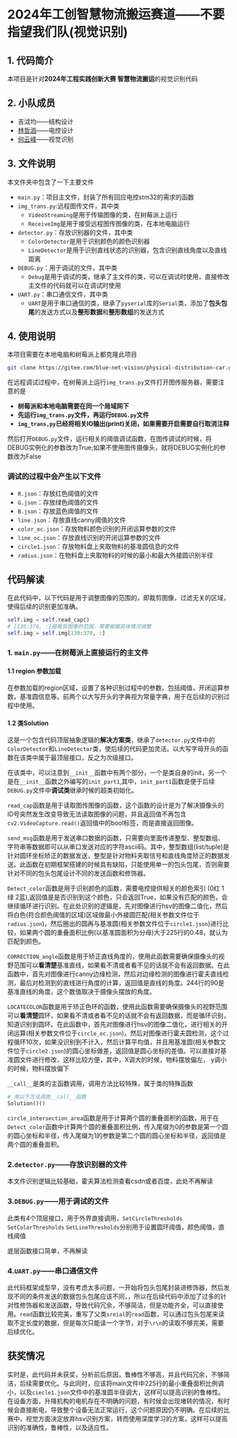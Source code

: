 # 2024年工创智慧物流搬运赛道——不要指望我们队(视觉识别)

## 1. 代码简介

本项目是针对**2024年工程实践创新大赛 智慧物流搬运**的视觉识别代码

## 2. 小队成员

- 吉泧均——结构设计
- [林哲涵](https://gitee.com/purebrandy)——电控设计
- [何云峰](https://gitee.com/iven_he)——视觉识别

## 3. 文件说明

本文件夹中包含了一下主要文件

- `main.py`：项目主文件，封装了所有回应电控stm32的需求的函数
- `img_trans.py`:远程图传文件，其中类
  - `VideoStreaming`是用于传输图像的类，在树莓派上运行
  - `ReceiveImg`是用于接受远程图传图像的类，在本地电脑运行
- `detector.py`：存放识别器的文件，其中类
  - `ColorDetector`是用于识别颜色的颜色识别器
  - `LineDetector`是用于识别直线状态的识别器，包含识别直线角度以及直线距离
- `DEBUG.py`：用于调试的文件，其中类
  - `Debug`是用于调试的类，继承了主文件的类，可以在调试时使用，直接修改主文件的代码就可以在调试时使用
- `UART.py`：串口通信文件，其中类
  - `UART`是用于串口通信的类，继承了`pyserial`库的`Serial`类，添加了**包头包尾**的发送方式以及**整形数据**和**整形数组**的发送方式

## 4. 使用说明

本项目需要在本地电脑和树莓派上都克隆此项目

```bash
git clone https://gitee.com/blue-net-vision/physical-distribution-car.git
```

在远程调试过程中，在树莓派上运行`img_trans.py`文件打开图传服务器，需要注意的是

- **树莓派和本地电脑需要在同一个局域网下**
- **先运行`img_trans.py`文件，再运行`DEBUG.py`文件**
- **`img_trans,py`已经将相关IO输出(print)关闭，如果需要开启需要自行取消注释**

然后打开`DEBUG.py`文件，运行相关的阈值调试函数，在图传调试的时候，将DEBUG实例化的参数改为True;如果不使用图传摄像头，就将DEBUG实例化的参数改为False

### 调试的过程中会产生以下文件

- `R.json`：存放红色阈值的文件
- `G.json`：存放绿色阈值的文件
- `B.json`：存放蓝色阈值的文件
- `line.json`：存放直线canny阈值的文件
- `color_oc.json`：存放物料颜色识别的开闭运算参数的文件
- `line_oc.json`：存放直线识别的开闭运算参数的文件
- `circle1.json`：存放物料盘上夹取物料的基准圆信息的文件
- `radius.json`：在物料盘上夹取物料的时候的最小和最大外接圆识别半径

## 代码解读

在此代码中，以下代码是用于调整图像的范围的，即裁剪图像，过滤无关的区域，使得后续的识别更加准确。

```python
self.img = self.read_cap()
# [130:370, :]是裁剪图像的范围，需要根据具体情况调整
self.img = self.img[130:370, :]
```

### 1. `main.py`——在树莓派上直接运行的主文件

#### 1.1 region 参数加载

在参数加载的region区域，设置了各种识别过程中的参数，包括阈值，开闭运算参数，基准圆信息等。前两个以大写开头的字典视为常量字典，用于在后续的识别过程中使用。

#### 1.2 类Solution

这是一个包含代码顶层抽象逻辑的**解决方案类**，继承了`detector.py`文件中的`ColorDetector`和`LineDetector`类，使后续的代码更加灵活。以大写字母开头的函数在该类中属于最顶层接口，反之为次级接口。

在该类中，可以注意到`__init__`函数中有两个部分，一个是类自身的init，另一个是在`__init__`函数之外编写的`init_part1`,其中，`init_part1`函数是便于后续`DEBUG.py`文件中**调试类**继承时候的超类初始化。

`read_cap`函数是用于读取图传图像的函数，这个函数的设计是为了解决摄像头的ID号突然发生改变导致无法读取图像的问题，并且返回值不再包含`cv2.VideoCapture.read()`返回值中的bool标签，而是直接返回图像。

`send_msg`函数是用于发送串口数据的函数，只需要向里面传递整型、整型数组、字符串等数据即可以从串口发送对应的字符ascii码。其中，整型数组(list/tuple)是针对圆环坐标矫正的数据发送，整型是针对物料夹取信号和直线角度矫正的数据发送。此函数在初期框架搭建的时候具有缺陷，只能使用单一的包头包尾，否则需要针对不同的包头包尾设计不同的发送函数和修饰器。

`Detect_color`函数是用于识别颜色的函数，需要电控提供相关的颜色索引 (0红 1绿 2蓝),返回值是是否识别到这个颜色，只会返回True，如果没有匹配的颜色，会继续循环进行识别。在此处识别的逻辑是，先对图像进行hsv的图像二值化，然后将白色(符合颜色阈值的区域)区域做最小外接圆匹配(相关参数文件位于`radius.json`)，然后圈出的圆再与基准圆(相关参数文件位于`circle1.json`)进行比较，如果两个圆的重叠面积比例(以基准圆面积为分母)大于225行的0.48，就认为匹配到颜色。

`CORRECTION_angle`函数是用于矫正直线角度的，使用此函数需要确保摄像头的视野范围可以**看清楚**基准直线，如果看不清或者看不见的话就不会有返回数据。在此函数中，首先对图像进行canny边缘检测，然后对边缘检测的图像进行霍夫直线检测，最后对检测到的直线进行角度的计算，返回值是直线的角度。244行的90是基准直线的角度，这个数值取决于摄像头摆放的角度。

`LOCATECOLOR`函数是用于矫正色环的函数，使用此函数需要确保摄像头的视野范围可以**看清楚**圆环，如果看不清或者看不见的话就不会有返回数据，而是循环识别，知道识别到圆环。在此函数中，首先对图像进行hsv的图像二值化，进行相关的开闭运算(相关参数文件位于`circle_oc.json`)，然后对图像进行霍夫圆检测，这个过程循环10次，如果没识别到不计入，然后计算平均值，并且用基准圆(相关参数文件位于`circle2.json`)的圆心坐标做差，返回值是圆心坐标的差值。可以直接对基准圆文件进行修改，这样比较方便，其中，X调大的时候，物料摆放偏左， y调小的时候，物料摆放偏下

`__call__`是类的主函数调用，调用方法比较特殊，属于类的特殊函数

```python
# 用以下方法调用__call__函数
Solution()()
```

`circle_intersection_area`函数是用于计算两个圆的重叠面积的函数，用于在`Detect_color`函数中计算两个圆的重叠面积比例，传入尾缀为0的参数是第一个圆的圆心坐标和半径，传入尾缀为1的参数是第二个圆的圆心坐标和半径，返回值是两个圆的重叠面积。

### 2.`detector.py`——存放识别器的文件

本文件识别逻辑比较基础，霍夫算法检测查看csdn或者百度，此处不再解读

### 3.`DEBUG.py`——用于调试的文件

此类有4个顶层接口，用于外界直接调用，`SetCircleThresholds` `SetColorThresholds` `SetLineThresholds`分别用于设置圆环阈值，颜色阈值，直线阈值

底层函数接口简单，不再解读

### 4.`UART.py`——串口通信文件

此代码框架成型早，没有考虑太多问题，一开始将包头包尾封装进修饰器，然后发现不同的条件发送的数据包头包尾应该不同，，所以在后续代码中添加了过多的针对性修饰器和发送函数，导致代码冗余，不够简洁，但是功能齐全，可以直接使用。`read`函数比较完美，重写了父类`sreial`的`read`函数，可以通过包头包尾来读取不定长度的数据，但是每次只能读一个字节，对于`\r\n`的读取不够完美，需要后续优化。

## 获奖情况

实时是，此代码并未获奖，分析前后原因，鲁棒性不够高，并且代码冗余，不够简洁，后续需要优化。与此同时，应该将main文件中225行的最小重叠面积比例调小，以及`ciecle1.json`文件中的基准圆半径调大，这样可以提高识别的鲁棒性。在设备方面，升降机构的电机存在不明确的问题，有时候会出现堵转的情况，有时候会直接断电，导致整个设备无法正常运行，这个问题原因仍不明确。在后续的比赛中，视觉方面决定放弃hsv识别方案，转而使用深度学习的方案，这样可以提高识别的准确性，鲁棒性，以及适应性。
